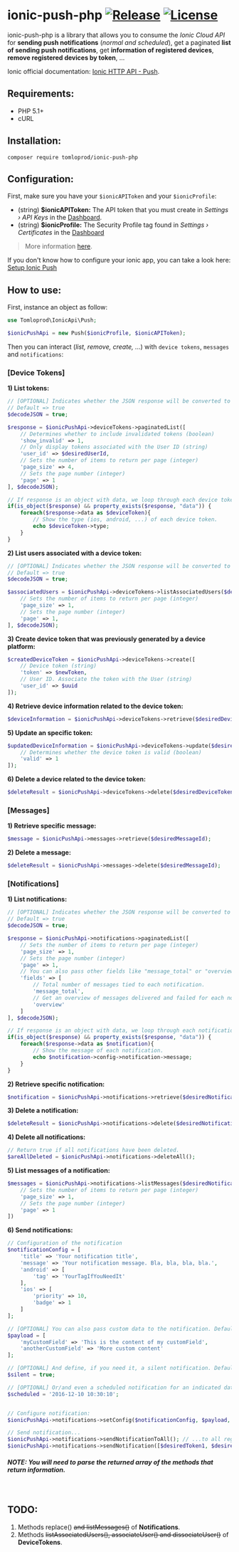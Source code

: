 # ionic-push-php [![Release](https://img.shields.io/github/release/tomloprod/ionic-push-php.svg)](https://github.com/tomloprod/ionic-push-php) [![License](https://img.shields.io/github/license/tomloprod/ionic-push-php.svg)](http://www.opensource.org/licenses/mit-license.php) 

ionic-push-php is a library that allows you to consume the *Ionic Cloud API* for **sending push notifications** (*normal and scheduled*), get a paginated **list of sending push notifications**,  get **information of registered devices**, **remove registered devices by token**, ...

Ionic official documentation: [Ionic HTTP API - Push](https://docs.ionic.io/api/endpoints/push.html).

## Requirements:

- PHP 5.1+
- cURL

## Installation:

    composer require tomloprod/ionic-push-php

## Configuration:


First, make sure you have your `$ionicAPIToken` and your `$ionicProfile`:

- (string) **$ionicAPIToken:** The API token that you must create in *Settings › API Keys* in the [Dashboard](https://apps.ionic.io).
- (string) **$ionicProfile:** The Security Profile tag found in *Settings › Certificates* in the [Dashboard](https://apps.ionic.io)

> More information [here](https://github.com/tomloprod/ionic-push-php/issues/1).

If you don't know how to configure your ionic app, you can take a look here: [Setup Ionic Push](http://docs.ionic.io/services/push/#setup)


## How to use:

First, instance an object as follow:

```php
use Tomloprod\IonicApi\Push;

$ionicPushApi = new Push($ionicProfile, $ionicAPIToken);
```

Then you can interact (*list, remove, create, ...*) with `device tokens`, `messages` and `notifications`:

### [Device Tokens]

 **1) List tokens:**
 
```php
// [OPTIONAL] Indicates whether the JSON response will be converted to a PHP variable before return. 
// Default => true
$decodeJSON = true;

$response = $ionicPushApi->deviceTokens->paginatedList([
    // Determines whether to include invalidated tokens (boolean)
    'show_invalid' => 1,
    // Only display tokens associated with the User ID (string)
    'user_id' => $desiredUserId,
    // Sets the number of items to return per page (integer)
    'page_size' => 4,
    // Sets the page number (integer)
    'page' => 1
], $decodeJSON);

// If response is an object with data, we loop through each device token:
if(is_object($response) && property_exists($response, "data")) {
    foreach($response->data as $deviceToken){
        // Show the type (ios, android, ...) of each device token.
        echo $deviceToken->type;
    }
}
```

 **2) List users associated with a device token:**
 
```php
// [OPTIONAL] Indicates whether the JSON response will be converted to a PHP variable before return. 
// Default => true
$decodeJSON = true;

$associatedUsers = $ionicPushApi->deviceTokens->listAssociatedUsers($desiredDeviceToken, [
    // Sets the number of items to return per page (integer)
    'page_size' => 1,
    // Sets the page number (integer)
    'page' => 1,
], $decodeJSON);
```

**3) Create device token that was previously generated by a device platform:**

```php
$createdDeviceToken = $ionicPushApi->deviceTokens->create([
    // Device token (string)
    'token' => $newToken,
    // User ID. Associate the token with the User (string)
    'user_id' => $uuid 
]);
```

**4) Retrieve device information related to the device token:**

```php
$deviceInformation = $ionicPushApi->deviceTokens->retrieve($desiredDeviceToken);
```

**5) Update an specific token:**

```php
$updatedDeviceInformation = $ionicPushApi->deviceTokens->update($desiredDeviceToken, [
    // Determines whether the device token is valid (boolean)
    'valid' => 1
]);
```

**6) Delete a device related to the device token:**

```php
$deleteResult = $ionicPushApi->deviceTokens->delete($desiredDeviceToken);
```

### [Messages]

**1) Retrieve specific message:**

```php
$message = $ionicPushApi->messages->retrieve($desiredMessageId);
```

**2) Delete a message:**

```php
$deleteResult = $ionicPushApi->messages->delete($desiredMessageId);
```

### [Notifications]
 
**1) List notifications:**
```php
// [OPTIONAL] Indicates whether the JSON response will be converted to a PHP variable before return. 
// Default => true
$decodeJSON = true;

$response = $ionicPushApi->notifications->paginatedList([
    // Sets the number of items to return per page (integer)
    'page_size' => 1,
    // Sets the page number (integer)
    'page' => 1,
    // You can also pass other fields like "message_total" or "overview" (string[])
    'fields' => [
        // Total number of messages tied to each notification.
        'message_total',
        // Get an overview of messages delivered and failed for each notification.
        'overview'
    ]
], $decodeJSON);

// If response is an object with data, we loop through each notification:
if(is_object($response) && property_exists($response, "data")) {
    foreach($response->data as $notification){
        // Show the message of each notification.
        echo $notification->config->notification->message;
    }
}
```

**2) Retrieve specific notification:**

```php
$notification = $ionicPushApi->notifications->retrieve($desiredNotificationId);
```
 
**3) Delete a notification:**

```php
$deleteResult = $ionicPushApi->notifications->delete($desiredNotificationId);
```

**4) Delete all notifications:**

```php
// Return true if all notifications have been deleted.
$areAllDeleted = $ionicPushApi->notifications->deleteAll();
```

**5) List messages of a notification:**

```php
$messages = $ionicPushApi->notifications->listMessages($desiredNotificationId, [
    // Sets the number of items to return per page (integer)
    'page_size' => 1,
    // Sets the page number (integer)
    'page' => 1
])
 ```
 
**6) Send notifications:**

```php
// Configuration of the notification
$notificationConfig = [
    'title' => 'Your notification title',
    'message' => 'Your notification message. Bla, bla, bla, bla.',
    'android' => [
        'tag' => 'YourTagIfYouNeedIt'
    ],
    'ios' => [
        'priority' => 10,
        'badge' => 1
    ]
];

// [OPTIONAL] You can also pass custom data to the notification. Default => []
$payload = [ 
    'myCustomField' => 'This is the content of my customField',
    'anotherCustomField' => 'More custom content'
];

// [OPTIONAL] And define, if you need it, a silent notification. Default => false
$silent = true;

// [OPTIONAL] Or/and even a scheduled notification for an indicated datetime. Default => ''
$scheduled = '2016-12-10 10:30:10';


// Configure notification:
$ionicPushApi->notifications->setConfig($notificationConfig, $payload, $silent, $scheduled);

// Send notification...
$ionicPushApi->notifications->sendNotificationToAll(); // ...to all registered devices
$ionicPushApi->notifications->sendNotification([$desiredToken1, $desiredToken2, $desiredToken3]); // ...to some devices
```
    
##### *NOTE: You will need to parse the returned array of the methods that return information.*

<br>

## TODO:

1. Methods replace() ~~and listMessages()~~ of **Notifications**.
1. Methods ~~listAssociatedUsers(), associateUser() and dissociateUser()~~ of **DeviceTokens**.
